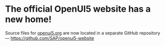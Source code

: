 # The official OpenUI5 website has a new home!

Source files for [openui5.org](http://openui5.org) are now located in a separate GitHub repository — https://github.com/SAP/openui5-website
